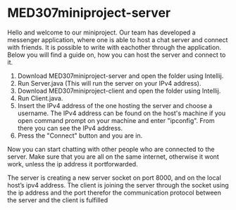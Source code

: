 # MED307miniproject-server

Hello and welcome to our miniproject. Our team has developed a messenger application, where one is able to host a chat server and connect with friends. It is possible to write with eachother through the application. Below you will find a guide on, how you can host the server and connect to it.

1. Download MED307miniproject-server and open the folder using Intellij.
2. Run Server.java (This will run the server on your IPv4 address).
3. Download MED307miniproject-client and open the folder using Intellij.
4. Run Client.java.
5. Insert the IPv4 address of the one hosting the server and choose a username. The IPv4 address can be found on the host's machine if you open command prompt on your machine and enter "ipconfig". From there you can see the IPv4 address.
6. Press the "Connect" button and you are in.

Now you can start chatting with other people who are connected to the server. Make sure that you are all on the same internet, otherwise it wont work, unless the ip address it portforwarded.

The server is creating a new server socket on port 8000, and on the local host’s ipv4 address. 
The client is joining the server through the socket using the ip address and the port therefor the communication protocol between the server and the client is fulfilled 
